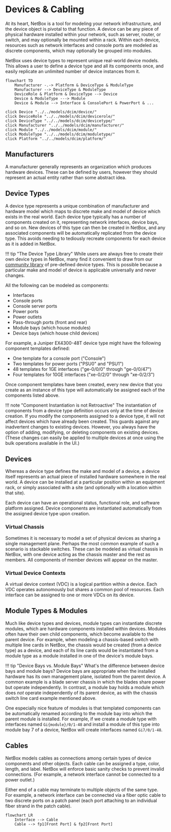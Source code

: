 # Devices & Cabling

At its heart, NetBox is a tool for modeling your network infrastructure, and the device object is pivotal to that function. A device can be any piece of physical hardware installed within your network, such as server, router, or switch, and may optionally be mounted within a rack. Within each device, resources such as network interfaces and console ports are modeled as discrete components, which may optionally be grouped into modules.

NetBox uses device types to represent unique real-world device models. This allows a user to define a device type and all its components once, and easily replicate an unlimited number of device instances from it.

```mermaid
flowchart TD
    Manufacturer -.-> Platform & DeviceType & ModuleType
    Manufacturer --> DeviceType & ModuleType
    DeviceRole & Platform & DeviceType --> Device
    Device & ModuleType ---> Module
    Device & Module --> Interface & ConsolePort & PowerPort & ...

click Device "../../models/dcim/device/"
click DeviceRole "../../models/dcim/devicerole/"
click DeviceType "../../models/dcim/devicetype/"
click Manufacturer "../../models/dcim/manufacturer/"
click Module "../../models/dcim/module/"
click ModuleType "../../models/dcim/moduletype/"
click Platform "../../models/dcim/platform/"
```

## Manufacturers

A manufacturer generally represents an organization which produces hardware devices. These can be defined by users, however they should represent an actual entity rather than some abstract idea.

## Device Types

A device type represents a unique combination of manufacturer and hardware model which maps to discrete make and model of device which exists in the real world. Each device type typically has a number of components created on it, representing network interfaces, device bays, and so on. New devices of this type can then be created in NetBox, and any associated components will be automatically replicated from the device type. This avoids needing to tediously recreate components for each device as it is added in NetBox.

!!! tip "The Device Type Library"
    While users are always free to create their own device types in NetBox, many find it convenient to draw from our [community library](https://github.com/netbox-community/devicetype-library) of pre-defined device types. This is possible because a particular make and model of device is applicable universally and never changes.

All the following can be modeled as components:

* Interfaces
* Console ports
* Console server ports
* Power ports
* Power outlets
* Pass-through ports (front and rear)
* Module bays (which house modules)
* Device bays (which house child devices)

For example, a Juniper EX4300-48T device type might have the following component templates defined:

* One template for a console port ("Console")
* Two templates for power ports ("PSU0" and "PSU1")
* 48 templates for 1GE interfaces ("ge-0/0/0" through "ge-0/0/47")
* Four templates for 10GE interfaces ("xe-0/2/0" through "xe-0/2/3")

Once component templates have been created, every new device that you create as an instance of this type will automatically be assigned each of the components listed above.

!!! note "Component Instantiation is not Retroactive"
    The instantiation of components from a device type definition occurs only at the time of device creation. If you modify the components assigned to a device type, it will not affect devices which have already been created. This guards against any inadvertent changes to existing devices. However, you always have the option of adding, modifying, or deleting components on existing devices. (These changes can easily be applied to multiple devices at once using the bulk operations available in the UI.)

## Devices

Whereas a device type defines the make and model of a device, a device itself represents an actual piece of installed hardware somewhere in the real world. A device can be installed at a particular position within an equipment rack, or simply associated with a site (and optionally with a location within that site).

Each device can have an operational status, functional role, and software platform assigned. Device components are instantiated automatically from the assigned device type upon creation.

### Virtual Chassis

Sometimes it is necessary to model a set of physical devices as sharing a single management plane. Perhaps the most common example of such a scenario is stackable switches. These can be modeled as virtual chassis in NetBox, with one device acting as the chassis master and the rest as members. All components of member devices will appear on the master.

### Virtual Device Contexts

A virtual device context (VDC) is a logical partition within a device. Each VDC operates autonomously but shares a common pool of resources. Each interface can be assigned to one or more VDCs on its device.

## Module Types & Modules

Much like device types and devices, module types can instantiate discrete modules, which are hardware components installed within devices. Modules often have their own child components, which become available to the parent device. For example, when modeling a chassis-based switch with multiple line cards in NetBox, the chassis would be created (from a device type) as a device, and each of its line cards would be instantiated from a module type as a module installed in one of the device's module bays.

!!! tip "Device Bays vs. Module Bays"
    What's the difference between device bays and module bays? Device bays are appropriate when the installed hardware has its own management plane, isolated from the parent device. A common example is a blade server chassis in which the blades share power but operate independently. In contrast, a module bay holds a module which does _not_ operate independently of its parent device, as with the chassis switch line card example mentioned above.

One especially nice feature of modules is that templated components can be automatically renamed according to the module bay into which the parent module is installed. For example, if we create a module type with interfaces named `Gi{module}/0/1-48` and install a module of this type into module bay 7 of a device, NetBox will create interfaces named `Gi7/0/1-48`.

## Cables

NetBox models cables as connections among certain types of device components and other objects. Each cable can be assigned a type, color, length, and label. NetBox will enforce basic sanity checks to prevent invalid connections. (For example, a network interface cannot be connected to a power outlet.)

Either end of a cable may terminate to multiple objects of the same type. For example, a network interface can be connected via a fiber optic cable to two discrete ports on a patch panel (each port attaching to an individual fiber strand in the patch cable).

```mermaid
flowchart LR
    Interface --> Cable
    Cable --> fp1[Front Port] & fp2[Front Port]
```

